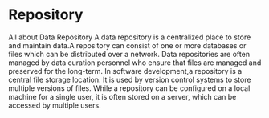 # Repository
All about Data Repository
       A data repository is a 
centralized place to store and 
maintain data.A repository can 
consist of one or more databases
or files which can be distributed
over a network. Data repositories
are often managed by data curation
personnel who ensure that files are
managed and preserved for the long-term.
     In software development,a
repository is a central file
storage location. It is used by
version control systems to store
multiple versions of files. While
a repository can be configured on
a local machine for a single user,
it is often stored on a server,
which can be accessed by multiple users.
